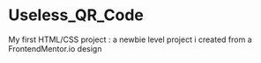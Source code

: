 # Useless_QR_Code
My first HTML/CSS project : a newbie level project i created from a FrontendMentor.io design
